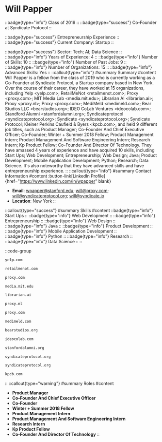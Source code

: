 # Will Papper
::badge{type="info"}
Class of 2019
::
::badge{type="success"}
Co-Founder at Syndicate Protocol
::

::badge{type="success"}
Entrepreneurship Experience
::
::badge{type="success"}
Current Company: Startup
::

::badge{type="success"}
Sector: Tech; AI; Data Science
::
::badge{type="info"}
Years of Experience: 4
::
::badge{type="info"}
Number of Skills: 10
::
::badge{type="info"}
Number of Past Jobs: 9
::
::badge{type="info"}
Number of Organizations: 15
::
::badge{type="info"}
Advanced Skills: Yes
::
::callout{type="info"}
#summary
Summary
#content
Will Papper is a fellow from the class of 2019 who is currently working as a Co-Founder at Syndicate Protocol, a Startup company based in New York. Over the course of their career, they have worked at 15 organizations, including Yelp <yelp.com>; RetailMeNot <retailmenot.com>; Proxy <proxy.com>; MIT Media Lab <media.mit.edu>; Librarian AI <librarian.ai>; Proxy <proxy.nl>; Proxy <proxy.com>; MediMeld <medimeld.com>; Bear Studios LLC <bearstudios.org>; IDEO CoLab Ventures <ideocolab.com>; Standford Alumni <stanfordalumni.org>; Syndicateprotocol <syndicateprotocol.org>; Syndicate <syndicateprotocol.org>; Syndicate Protocol; Kleiner Perkins Caufield & Byers <kpcb.com>, and held 9 different job titles, such as Product Manager; Co-Founder And Chief Executive Officer; Co-Founder; Winter + Summer 2018 Fellow; Product Management Intern; Product Management And Software Engineering Intern; Research Intern; Kp Product Fellow; Co-Founder And Director Of Technology. They have amassed 4 years of experience and have acquired 10 skills, including Start Ups; Web Development; Entrepreneurship; Web Design; Java; Product Development; Mobile Application Development; Python; Research; Data Science. It's also noteworthy that they have advanced skills and have entrepreneurship experience.
::
::callout{type="info"}
#summary
Contact Information
#content
:button-link[LinkedIn Profile]{href="https://www.linkedin.com/in/wpapper" blank}
- **Email**: wpapper@stanford.edu; will@proxy.com; will@syndicateprotocol.org; will@syndicate.io
- **Location**: New York
::

::callout{type="success"}
#summary
Skills
#content
::badge{type="info"}
Start Ups
::
::badge{type="info"}
Web Development
::
::badge{type="info"}
Entrepreneurship
::
::badge{type="info"}
Web Design
::
::badge{type="info"}
Java
::
::badge{type="info"}
Product Development
::
::badge{type="info"}
Mobile Application Development
::
::badge{type="info"}
Python
::
::badge{type="info"}
Research
::
::badge{type="info"}
Data Science
::
::

::code-group
```bash [Yelp]
yelp.com
```
```bash [RetailMeNot]
retailmenot.com
```
```bash [Proxy]
proxy.com
```
```bash [MIT Media Lab]
media.mit.edu
```
```bash [Librarian AI]
librarian.ai
```
```bash [Proxy]
proxy.nl
```
```bash [Proxy]
proxy.com
```
```bash [MediMeld]
medimeld.com
```
```bash [Bear Studios LLC]
bearstudios.org
```
```bash [IDEO CoLab Ventures]
ideocolab.com
```
```bash [Standford Alumni]
stanfordalumni.org
```
```bash [Syndicateprotocol]
syndicateprotocol.org
```
```bash [Syndicate]
syndicateprotocol.org
```
```bash [Kleiner Perkins Caufield & Byers]
kpcb.com
```
::
::callout{type="warning"}
#summary
Roles
#content
- **Product Manager**
- **Co-Founder And Chief Executive Officer**
- **Co-Founder**
- **Winter + Summer 2018 Fellow**
- **Product Management Intern**
- **Product Management And Software Engineering Intern**
- **Research Intern**
- **Kp Product Fellow**
- **Co-Founder And Director Of Technology**
::

